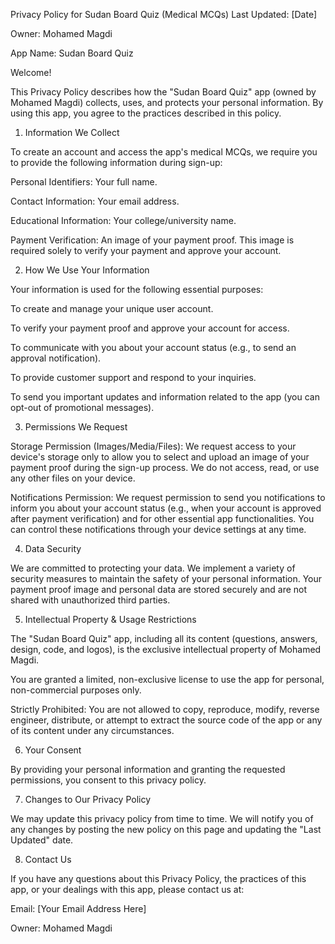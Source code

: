 Privacy Policy for Sudan Board Quiz (Medical MCQs)
Last Updated: [Date]

Owner: Mohamed Magdi

App Name: Sudan Board Quiz

Welcome!

This Privacy Policy describes how the "Sudan Board Quiz" app (owned by Mohamed Magdi) collects, uses, and protects your personal information. By using this app, you agree to the practices described in this policy.

1. Information We Collect

To create an account and access the app's medical MCQs, we require you to provide the following information during sign-up:

Personal Identifiers: Your full name.

Contact Information: Your email address.

Educational Information: Your college/university name.

Payment Verification: An image of your payment proof. This image is required solely to verify your payment and approve your account.

2. How We Use Your Information

Your information is used for the following essential purposes:

To create and manage your unique user account.

To verify your payment proof and approve your account for access.

To communicate with you about your account status (e.g., to send an approval notification).

To provide customer support and respond to your inquiries.

To send you important updates and information related to the app (you can opt-out of promotional messages).

3. Permissions We Request

Storage Permission (Images/Media/Files): We request access to your device's storage only to allow you to select and upload an image of your payment proof during the sign-up process. We do not access, read, or use any other files on your device.

Notifications Permission: We request permission to send you notifications to inform you about your account status (e.g., when your account is approved after payment verification) and for other essential app functionalities. You can control these notifications through your device settings at any time.

4. Data Security

We are committed to protecting your data. We implement a variety of security measures to maintain the safety of your personal information. Your payment proof image and personal data are stored securely and are not shared with unauthorized third parties.

5. Intellectual Property & Usage Restrictions

The "Sudan Board Quiz" app, including all its content (questions, answers, design, code, and logos), is the exclusive intellectual property of Mohamed Magdi.

You are granted a limited, non-exclusive license to use the app for personal, non-commercial purposes only.

Strictly Prohibited: You are not allowed to copy, reproduce, modify, reverse engineer, distribute, or attempt to extract the source code of the app or any of its content under any circumstances.

6. Your Consent

By providing your personal information and granting the requested permissions, you consent to this privacy policy.

7. Changes to Our Privacy Policy

We may update this privacy policy from time to time. We will notify you of any changes by posting the new policy on this page and updating the "Last Updated" date.

8. Contact Us

If you have any questions about this Privacy Policy, the practices of this app, or your dealings with this app, please contact us at:

Email: [Your Email Address Here]

Owner: Mohamed Magdi
